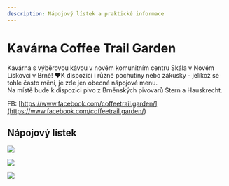 ```yaml
---
description: Nápojový lístek a praktické informace
---
```


# Kavárna Coffee Trail Garden

Kavárna s výběrovou kávou v novém komunitním centru Skála v Novém Lískovci v Brně! ❤️K dispozici i různé pochutiny nebo zákusky - jelikož se tohle často mění, je zde jen obecné nápojové menu.\
Na místě bude k dispozici pivo z Brněnských pivovarů Stern a Hauskrecht.

FB: [https://www.facebook.com/coffeetrail.garden/](https://www.facebook.com/coffeetrail.garden/)

## Nápojový lístek

![](../../../.gitbook/assets/Screenshot\_1.png)

![](../../../.gitbook/assets/Screenshot\_2.png)

![](../../../.gitbook/assets/Screenshot\_5.png)
